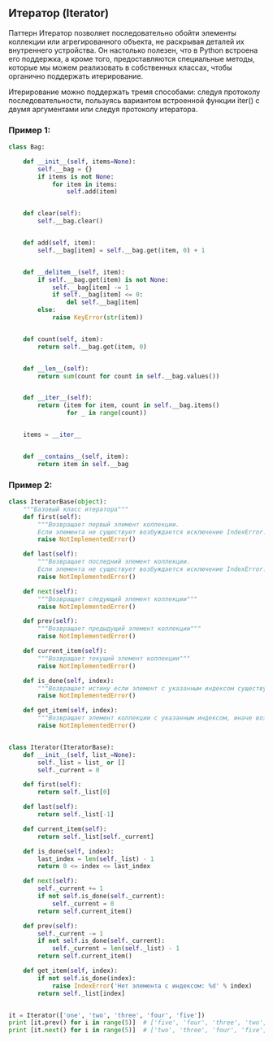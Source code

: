 ## Итератор (Iterator)

Паттерн Итератор позволяет последовательно обойти элементы коллекции или агрегированного объекта, не раскрывая деталей их внутреннего устройства. Он настолько полезен, что в Python встроена его поддержка, а кроме того, предоставляются специальные методы, которые мы можем реализовать в собственных классах, чтобы органично поддержать итерирование.

Итерирование можно поддержать тремя способами: следуя протоколу последовательности, пользуясь вариантом встроенной функции iter() с двумя аргументами или следуя протоколу итератора.

### Пример 1:
```python
class Bag:

    def __init__(self, items=None):
        self.__bag = {}
        if items is not None:
            for item in items:
                self.add(item)


    def clear(self):
        self.__bag.clear()


    def add(self, item):
        self.__bag[item] = self.__bag.get(item, 0) + 1


    def __delitem__(self, item):
        if self.__bag.get(item) is not None:
            self.__bag[item] -= 1
            if self.__bag[item] <= 0:
                del self.__bag[item]
        else:
            raise KeyError(str(item))


    def count(self, item):
        return self.__bag.get(item, 0)


    def __len__(self):
        return sum(count for count in self.__bag.values())


    def __iter__(self):
        return (item for item, count in self.__bag.items()
                for _ in range(count))


    items = __iter__


    def __contains__(self, item):
        return item in self.__bag
```

### Пример 2:
```python
class IteratorBase(object):
    """Базовый класс итератора"""
    def first(self):
        """Возвращает первый элемент коллекции.
        Если элемента не существует возбуждается исключение IndexError."""
        raise NotImplementedError()

    def last(self):
        """Возвращает последний элемент коллекции.
        Если элемента не существует возбуждается исключение IndexError."""
        raise NotImplementedError()

    def next(self):
        """Возвращает следующий элемент коллекции"""
        raise NotImplementedError()

    def prev(self):
        """Возвращает предыдущий элемент коллекции"""
        raise NotImplementedError()

    def current_item(self):
        """Возвращает текущий элемент коллекции"""
        raise NotImplementedError()

    def is_done(self, index):
        """Возвращает истину если элемент с указанным индексом существует, иначе ложь"""
        raise NotImplementedError()

    def get_item(self, index):
        """Возвращает элемент коллекции с указанным индексом, иначе возбуждает исключение IndexError"""
        raise NotImplementedError()


class Iterator(IteratorBase):
    def __init__(self, list_=None):
        self._list = list_ or []
        self._current = 0

    def first(self):
        return self._list[0]

    def last(self):
        return self._list[-1]

    def current_item(self):
        return self._list[self._current]

    def is_done(self, index):
        last_index = len(self._list) - 1
        return 0 <= index <= last_index

    def next(self):
        self._current += 1
        if not self.is_done(self._current):
            self._current = 0
        return self.current_item()

    def prev(self):
        self._current -= 1
        if not self.is_done(self._current):
            self._current = len(self._list) - 1
        return self.current_item()

    def get_item(self, index):
        if not self.is_done(index):
            raise IndexError('Нет элемента с индексом: %d' % index)
        return self._list[index]


it = Iterator(['one', 'two', 'three', 'four', 'five'])
print [it.prev() for i in range(5)]  # ['five', 'four', 'three', 'two', 'one']
print [it.next() for i in range(5)]  # ['two', 'three', 'four', 'five', 'one']
```